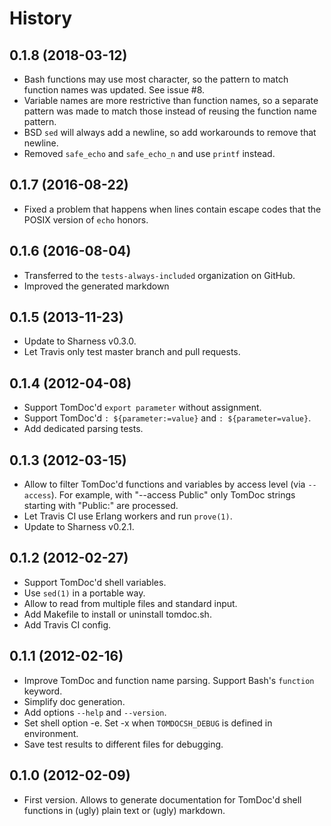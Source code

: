 History
=======

0.1.8 (2018-03-12)
------------------

* Bash functions may use most character, so the pattern to match function names
  was updated. See issue #8.
* Variable names are more restrictive than function names, so a separate
  pattern was made to match those instead of reusing the function name pattern.
* BSD `sed` will always add a newline, so add workarounds to remove that
  newline.
* Removed `safe_echo` and `safe_echo_n` and use `printf` instead.

0.1.7 (2016-08-22)
------------------

* Fixed a problem that happens when lines contain escape codes that the POSIX
  version of `echo` honors.

0.1.6 (2016-08-04)
------------------

* Transferred to the `tests-always-included` organization on GitHub.
* Improved the generated markdown

0.1.5 (2013-11-23)
------------------

* Update to Sharness v0.3.0.
* Let Travis only test master branch and pull requests.

0.1.4 (2012-04-08)
------------------

* Support TomDoc'd `export parameter` without assignment.
* Support TomDoc'd `: ${parameter:=value}` and `: ${parameter=value}`.
* Add dedicated parsing tests.

0.1.3 (2012-03-15)
------------------

* Allow to filter TomDoc'd functions and variables by access level (via
  `--access`). For example, with "--access Public" only TomDoc strings starting
  with "Public:" are processed.
* Let Travis CI use Erlang workers and run `prove(1)`.
* Update to Sharness v0.2.1.

0.1.2 (2012-02-27)
------------------

* Support TomDoc'd shell variables.
* Use `sed(1)` in a portable way.
* Allow to read from multiple files and standard input.
* Add Makefile to install or uninstall tomdoc.sh.
* Add Travis CI config.

0.1.1 (2012-02-16)
------------------

* Improve TomDoc and function name parsing. Support Bash's `function` keyword.
* Simplify doc generation.
* Add options `--help` and `--version`.
* Set shell option -e. Set -x when `TOMDOCSH_DEBUG` is defined in environment.
* Save test results to different files for debugging.

0.1.0 (2012-02-09)
------------------

* First version. Allows to generate documentation for TomDoc'd shell functions
  in (ugly) plain text or (ugly) markdown.
